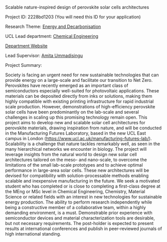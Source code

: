 Scalable nature-inspired design of perovskite solar cells architectures

Project ID: 2228bd1203
(You will need this ID for your application)

Research Theme: [Energy and Decarbonisation](../themes/energy-and-decarbonisation.md)

UCL Lead department: [Chemical Engineering](../departments/chemical-engineering.md)

[Department Website](https://www.ucl.ac.uk/chemical-engineering)

Lead Supervisor: [Amita Ummadisingu](https://iris.ucl.ac.uk/iris/browse/profile?upi=AUMMA45)

Project Summary:

Society is facing an urgent need for new sustainable technologies that can provide energy on a large-scale and facilitate our transition to Net Zero. Perovskites have recently emerged as an important class of semiconductors especially well-suited for photovoltaic applications. These materials can be deposited directly from inks or solutions, making them highly compatible with existing printing infrastructure for rapid industrial scale production. However, demonstrations of high-efficiency perovskite solar cells have been predominantly on the lab-scale and several challenges in scaling up this promising technology remain open. 
 This project aims to develop new and scalable solar cell architectures for perovskite materials, drawing inspiration from nature, and will be conducted in the Manufacturing Futures Laboratory, based in the new UCL East campus in London (https://www.ucl.ac.uk/manufacturing-futures-lab/). Scalability is a challenge that nature tackles remarkably well, as seen in the many hierarchical networks we encounter in biology. The project will leverage insights from the natural world to design new solar cell architectures tailored on the meso- and nano-scale, to overcome the limitations of the small lab-scale prototypes and to achieve optimal performance in large-area solar cells. These new architectures will be devised for compatibility with solution-processable methods enabling scalable and inexpensive manufacturing in the future.
 We seek a motivated student who has completed or is close to completing a first-class degree at the MEng or MSc level in Chemical Engineering, Chemistry, Material Science or related fields with an interest in new technologies for sustainable energy production. The ability to perform research independently while being a constructive member of a collaborative team, within a highly demanding environment, is a must. Demonstrable prior experience with semiconductor devices and material characterization tools are desirable, but not necessary requirements. The post-holder is expected to present results at international conferences and publish in peer-reviewed journals of high international standing.
